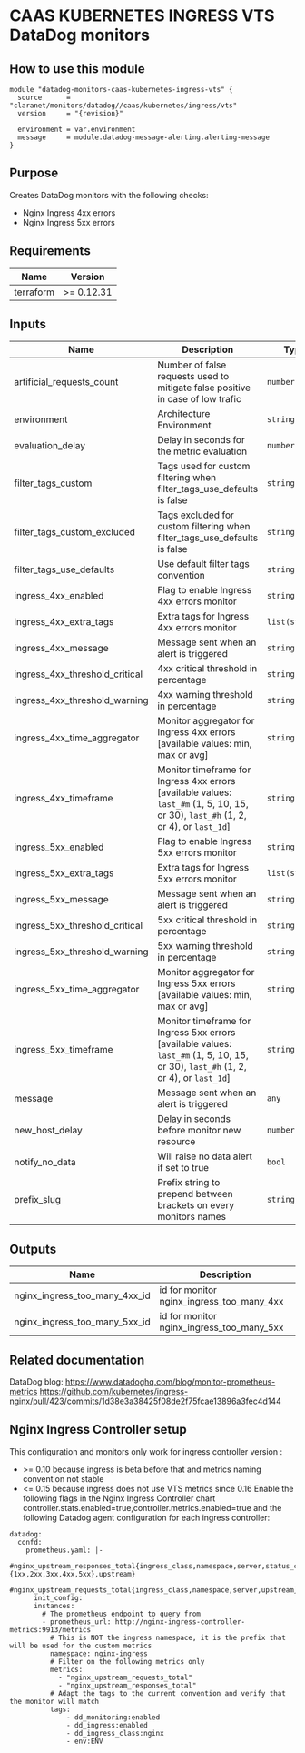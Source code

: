 # CAAS KUBERNETES INGRESS VTS DataDog monitors

## How to use this module

```hcl
module "datadog-monitors-caas-kubernetes-ingress-vts" {
  source      = "claranet/monitors/datadog//caas/kubernetes/ingress/vts"
  version     = "{revision}"

  environment = var.environment
  message     = module.datadog-message-alerting.alerting-message
}

```

## Purpose

Creates DataDog monitors with the following checks:

- Nginx Ingress 4xx errors
- Nginx Ingress 5xx errors

## Requirements

| Name | Version |
|------|---------|
| terraform | >= 0.12.31 |

## Inputs

| Name | Description | Type | Default | Required |
|------|-------------|------|---------|:--------:|
| artificial\_requests\_count | Number of false requests used to mitigate false positive in case of low trafic | `number` | `5` | no |
| environment | Architecture Environment | `string` | n/a | yes |
| evaluation\_delay | Delay in seconds for the metric evaluation | `number` | `15` | no |
| filter\_tags\_custom | Tags used for custom filtering when filter\_tags\_use\_defaults is false | `string` | `"*"` | no |
| filter\_tags\_custom\_excluded | Tags excluded for custom filtering when filter\_tags\_use\_defaults is false | `string` | `""` | no |
| filter\_tags\_use\_defaults | Use default filter tags convention | `string` | `"true"` | no |
| ingress\_4xx\_enabled | Flag to enable Ingress 4xx errors monitor | `string` | `"true"` | no |
| ingress\_4xx\_extra\_tags | Extra tags for Ingress 4xx errors monitor | `list(string)` | `[]` | no |
| ingress\_4xx\_message | Message sent when an alert is triggered | `string` | `""` | no |
| ingress\_4xx\_threshold\_critical | 4xx critical threshold in percentage | `string` | `"40"` | no |
| ingress\_4xx\_threshold\_warning | 4xx warning threshold in percentage | `string` | `"20"` | no |
| ingress\_4xx\_time\_aggregator | Monitor aggregator for Ingress 4xx errors [available values: min, max or avg] | `string` | `"min"` | no |
| ingress\_4xx\_timeframe | Monitor timeframe for Ingress 4xx errors [available values: `last_#m` (1, 5, 10, 15, or 30), `last_#h` (1, 2, or 4), or `last_1d`] | `string` | `"last_5m"` | no |
| ingress\_5xx\_enabled | Flag to enable Ingress 5xx errors monitor | `string` | `"true"` | no |
| ingress\_5xx\_extra\_tags | Extra tags for Ingress 5xx errors monitor | `list(string)` | `[]` | no |
| ingress\_5xx\_message | Message sent when an alert is triggered | `string` | `""` | no |
| ingress\_5xx\_threshold\_critical | 5xx critical threshold in percentage | `string` | `"20"` | no |
| ingress\_5xx\_threshold\_warning | 5xx warning threshold in percentage | `string` | `"10"` | no |
| ingress\_5xx\_time\_aggregator | Monitor aggregator for Ingress 5xx errors [available values: min, max or avg] | `string` | `"min"` | no |
| ingress\_5xx\_timeframe | Monitor timeframe for Ingress 5xx errors [available values: `last_#m` (1, 5, 10, 15, or 30), `last_#h` (1, 2, or 4), or `last_1d`] | `string` | `"last_5m"` | no |
| message | Message sent when an alert is triggered | `any` | n/a | yes |
| new\_host\_delay | Delay in seconds before monitor new resource | `number` | `300` | no |
| notify\_no\_data | Will raise no data alert if set to true | `bool` | `true` | no |
| prefix\_slug | Prefix string to prepend between brackets on every monitors names | `string` | `""` | no |

## Outputs

| Name | Description |
|------|-------------|
| nginx\_ingress\_too\_many\_4xx\_id | id for monitor nginx\_ingress\_too\_many\_4xx |
| nginx\_ingress\_too\_many\_5xx\_id | id for monitor nginx\_ingress\_too\_many\_5xx |

## Related documentation

DataDog blog: https://www.datadoghq.com/blog/monitor-prometheus-metrics
https://github.com/kubernetes/ingress-nginx/pull/423/commits/1d38e3a38425f08de2f75fcae13896a3fec4d144

## Nginx Ingress Controller setup

This configuration and monitors only work for ingress controller version :
- \>= 0.10 because ingress is beta before that and metrics naming convention not stable
- <= 0.15 because ingress does not use VTS metrics since 0.16
Enable the following flags in the Nginx Ingress Controller chart
controller.stats.enabled=true,controller.metrics.enabled=true
and the following Datadog agent configuration for each ingress controller:
```
datadog:
  confd:
    prometheus.yaml: |-
      #nginx_upstream_responses_total{ingress_class,namespace,server,status_code:{1xx,2xx,3xx,4xx,5xx},upstream}
      #nginx_upstream_requests_total{ingress_class,namespace,server,upstream}
      init_config:
      instances:
        # The prometheus endpoint to query from
        - prometheus_url: http://nginx-ingress-controller-metrics:9913/metrics
          # This is NOT the ingress namespace, it is the prefix that will be used for the custom metrics
          namespace: nginx-ingress
          # Filter on the following metrics only
          metrics:
            - "nginx_upstream_requests_total"
            - "nginx_upstream_responses_total"
          # Adapt the tags to the current convention and verify that the monitor will match
          tags:
              - dd_monitoring:enabled
              - dd_ingress:enabled
              - dd_ingress_class:nginx
              - env:ENV
```
